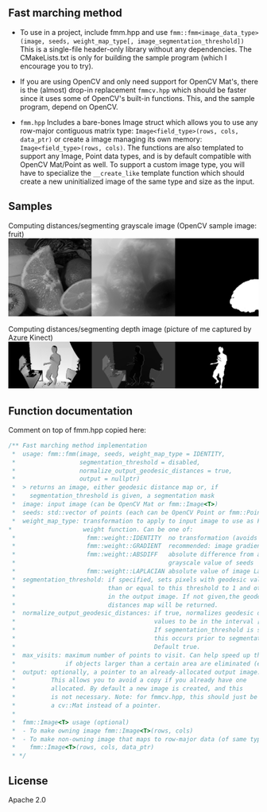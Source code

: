 ## Fast marching method

- To use in a project, include fmm.hpp and use `fmm::fmm<image_data_type>(image, seeds, weight_map_type[, image_segmentation_threshold])`
This is a single-file header-only library without any dependencies. The CMakeLists.txt is only for building the sample program (which I encourage you to try).

- If you are using OpenCV and only need support for OpenCV Mat's, there is the (almost) drop-in replacement `fmmcv.hpp` which should be faster since it uses some of OpenCV's built-in functions. This, and the sample program, depend on OpenCV.

- `fmm.hpp` Includes a bare-bones Image struct which allows you to use any row-major contiguous matrix type: `Image<field_type>(rows, cols, data_ptr)` or create a image managing its own memory: `Image<field_type>(rows, cols)`. The functions are also templated to support any Image, Point data types, and is by default compatible with OpenCV Mat/Point as well. To support a custom image type, you will have to specialize the `__create_like` template function which should create a new uninitialized image of the same type and size as the input.

## Samples

Computing distances/segmenting grayscale image (OpenCV sample image: fruit)
![Grayscale image segmentation (from OpenCV demo image)](/readme-images/graysegm.png)

Computing distances/segmenting depth image (picture of me captured by Azure Kinect)
![Depth image segmentation (picture of me)](/readme-images/depthsegm.png)

## Function documentation

Comment on top of fmm.hpp copied here:
```cpp
/** Fast marching method implementation
 *  usage: fmm::fmm(image, seeds, weight_map_type = IDENTITY,
 *                  segmentation_threshold = disabled,
 *                  normalize_output_geodesic_distances = true,
 *                  output = nullptr)
 *  > returns an image, either geodesic distance map or, if
 *    segmentation_threshold is given, a segmentation mask
 *  image: input image (can be OpenCV Mat or fmm::Image<T>)
 *  seeds: std::vector of points (each can be OpenCV Point or fmm::Point)
 *  weight_map_type: transformation to apply to input image to use as FMM
*                    weight function. Can be one of:
 *                    fmm::weight::IDENTITY  no transformation (avoids a copy, faster)
 *                    fmm::weight::GRADIENT  recommended: image gradient magnitude (using Sobel gradients) 
 *                    fmm::weight::ABSDIFF   absolute difference from average
 *                                           grayscale value of seeds
 *                    fmm::weight::LAPLACIAN absolute value of image Laplacian
 *  segmentation_threshold: if specified, sets pixels with geodesic value less
 *                          than or equal to this threshold to 1 and others to 0
 *                          in the output image. If not given,the geodesic
 *                          distances map will be returned.
 *  normalize_output_geodesic_distances: if true, normalizes geodesic distances
 *                                       values to be in the interval [0, 1].
 *                                       If segmentation_threshold is specified,
 *                                       this occurs prior to segmentation.
 *                                       Default true.
 *  max_visits: maximum number of points to visit. Can help speed up the computation
 *              if objects larger than a certain area are eliminated (e.g. background)
 *  output: optionally, a pointer to an already-allocated output image.
 *          This allows you to avoid a copy if you already have one
 *          allocated. By default a new image is created, and this
 *          is not necessary. Note: for fmmcv.hpp, this should just be
 *          a cv::Mat instead of a pointer.
 *
 *  fmm::Image<T> usage (optional)
 *  - To make owning image fmm::Image<T>(rows, cols)
 *  - To make non-owning image that maps to row-major data (of same type, or char/uchar):
 *    fmm::Image<T>(rows, cols, data_ptr)
 * */
```

## License

Apache 2.0
